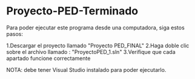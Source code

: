 # Proyecto-PED-Terminado
Para poder ejecutar este programa desde una computadora, siga estos pasos:

1.Descargar el proyecto llamado "Proyecto PED_FINAL"
2.Haga doble clic sobre el archivo llamado : "ProyectoPED_1.sln"
3.Verifique que cada apartado funcione correctamente

NOTA: debe tener Visual Studio instalado para poder ejecutarlo.
